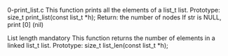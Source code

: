 0-print_list.c
This function prints all the elements of a list_t list.
Prototype: size_t print_list(const list_t *h);
Return: the number of nodes
If str is NULL, print [0] (nil)

List length
mandatory
This function returns the number of elements in a linked list_t list.
Prototype: size_t list_len(const list_t *h);
